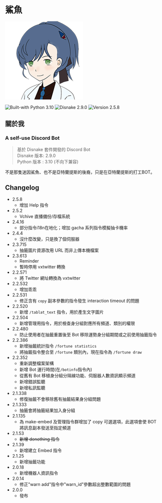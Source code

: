 # 鯊魚
![鯊魚形象](/img/shark-discordbot.png "鯊魚形象")

![Built-with Python 3.10](https://img.shields.io/badge/Python-3.10-informational?style=plastic&logo=python)
![Disnake 2.9.0](https://img.shields.io/badge/disnake-2.9.0-informational?style=plastic)
![Version 2.5.8](https://img.shields.io/badge/version-2.5.8-informational?style=plastic)

## 關於我

### A self-use Discord Bot  
> 基於 Disnake 套件開發的 Discord Bot  
> Disnake 版本: 2.9.0  
> Python 版本 : 3.10 (不向下兼容)  

不是那隻迷因鯊魚、也不是亞特蘭提斯的後裔，只是在亞特蘭提斯的打工BOT。

## Changelog

* 2.5.8
	* 增加 Help 指令
* 2.5.2
	* Vchive 直播備份/存檔系統
* 2.4.16
	* 部分指令i18n在地化；增加 gacha 系列指令模擬抽卡機率
* 2.4.4
	* 沒什麼改變，只是換了個伺服器
* 2.3.715
	* 抽籤圖片資源改用 URL 而非上傳本機檔案
* 2.3.613
	* Reminder
	* 暫時停用 vxtwitter 轉換
* 2.2.571
	* 將 Twitter 網址轉換為 vxtwitter
* 2.2.532
	* 增加乖乖
* 2.2.531
	* 修正含有 `copy` 副本參數的指令發生 interaction timeout 的問題
* 2.2.520
	* 新增 `/tablat_text` 指令，用於產生文字圖片
* 2.2.504
	* 新增管理用指令，用於檢查身分組對應所有頻道、類別的權限
* 2.2.480
	* 防止使用者在抽籤重置後至 Bot 移除運勢身分組期間或之前使用抽籤指令
* 2.2.386
	* 新增抽籤統計指令 `/fortune statistics`
	* 將抽籤指令整合至 `/fortune` 類別內，現在指令為 `/fortune draw`
* 2.2.352
	* 重新調整檔案架構
	* 新增 Bot 運行時間(在`/botinfo`指令內)
	* 從舊有 Bot 移植身分組分隔線功能、伺服器人數資訊顯示頻道
	* 新增錯誤監聽
	* 新增私訊監聽
* 2.1.338
	* 修復抽籤不會移除舊有抽籤結果身分組問題
* 2.1.333
	* 抽籤會將抽籤結果加入身分組
* 2.1.135
	* 為 make-embed 及管理指令群增加了 copy 可選選項，此選項會使 BOT 將訊息副本發送至指定頻道
* 2.1.53
	* ~~新增 donothing 指令~~
* 2.1.39
	* 新增建立 Embed 指令
* 2.1.25
	* 新增抽籤功能
* 2.0.18
	* 新增機器人資訊指令
* 2.0.14
	* 修正"warn add"指令中"warn_id"參數超出整數範圍的問題
* 2.0.0
	* 發布
